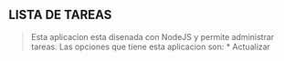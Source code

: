 ## LISTA DE TAREAS
> Esta aplicacion esta disenada con NodeJS y permite administrar tareas.
> Las opciones que tiene esta aplicacion son:
    * Actualizar